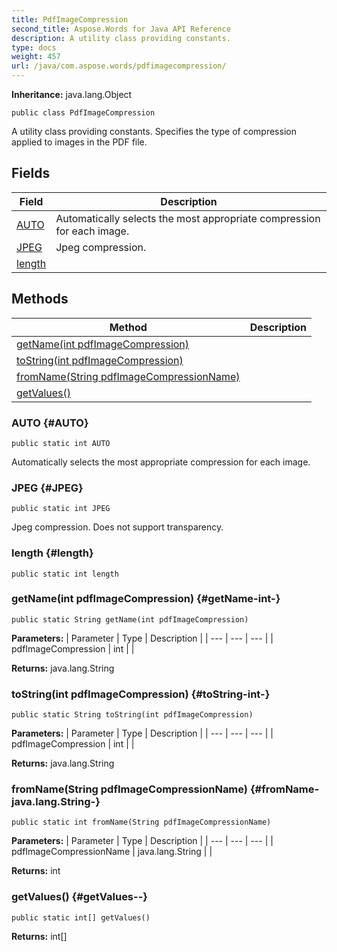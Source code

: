 ```yaml
---
title: PdfImageCompression
second_title: Aspose.Words for Java API Reference
description: A utility class providing constants.
type: docs
weight: 457
url: /java/com.aspose.words/pdfimagecompression/
---
```


**Inheritance:**
java.lang.Object
```
public class PdfImageCompression
```

A utility class providing constants. Specifies the type of compression applied to images in the PDF file.
## Fields

| Field | Description |
| --- | --- |
| [AUTO](#AUTO) | Automatically selects the most appropriate compression for each image. |
| [JPEG](#JPEG) | Jpeg compression. |
| [length](#length) |  |
## Methods

| Method | Description |
| --- | --- |
| [getName(int pdfImageCompression)](#getName-int-) |  |
| [toString(int pdfImageCompression)](#toString-int-) |  |
| [fromName(String pdfImageCompressionName)](#fromName-java.lang.String-) |  |
| [getValues()](#getValues--) |  |
### AUTO {#AUTO}
```
public static int AUTO
```


Automatically selects the most appropriate compression for each image.

### JPEG {#JPEG}
```
public static int JPEG
```


Jpeg compression. Does not support transparency.

### length {#length}
```
public static int length
```


### getName(int pdfImageCompression) {#getName-int-}
```
public static String getName(int pdfImageCompression)
```




**Parameters:**
| Parameter | Type | Description |
| --- | --- | --- |
| pdfImageCompression | int |  |

**Returns:**
java.lang.String
### toString(int pdfImageCompression) {#toString-int-}
```
public static String toString(int pdfImageCompression)
```




**Parameters:**
| Parameter | Type | Description |
| --- | --- | --- |
| pdfImageCompression | int |  |

**Returns:**
java.lang.String
### fromName(String pdfImageCompressionName) {#fromName-java.lang.String-}
```
public static int fromName(String pdfImageCompressionName)
```




**Parameters:**
| Parameter | Type | Description |
| --- | --- | --- |
| pdfImageCompressionName | java.lang.String |  |

**Returns:**
int
### getValues() {#getValues--}
```
public static int[] getValues()
```




**Returns:**
int[]
